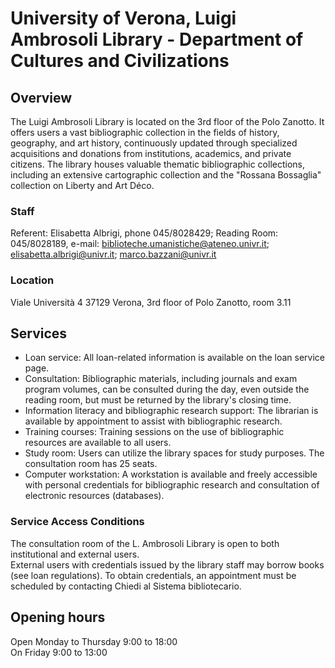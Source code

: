 # University of Verona, Luigi Ambrosoli Library - Department of Cultures and Civilizations

## Overview
The Luigi Ambrosoli Library is located on the 3rd floor of the Polo Zanotto. It offers users a vast bibliographic collection in the fields of history, geography, and art history, continuously updated through specialized acquisitions and donations from institutions, academics, and private citizens. 
The library houses valuable thematic bibliographic collections, including an extensive cartographic collection and the "Rossana Bossaglia" collection on Liberty and Art Déco.  

### Staff
Referent: Elisabetta Albrigi, phone 045/8028429; Reading Room: 045/8028189, e-mail: biblioteche.umanistiche@ateneo.univr.it; elisabetta.albrigi@univr.it; marco.bazzani@univr.it

### Location
Viale Università 4 37129 Verona, 3rd floor of Polo Zanotto, room 3.11

## Services
- Loan service: All loan-related information is available on the loan service page.  
- Consultation: Bibliographic materials, including journals and exam program volumes, can be consulted during the day, even outside the reading room, but must be returned by the library's closing time.  
- Information literacy and bibliographic research support: The librarian is available by appointment to assist with bibliographic research.  
- Training courses: Training sessions on the use of bibliographic resources are available to all users.  
- Study room: Users can utilize the library spaces for study purposes. The consultation room has 25 seats.  
- Computer workstation: A workstation is available and freely accessible with personal credentials for bibliographic research and consultation of electronic resources (databases).  

### Service Access Conditions  
The consultation room of the L. Ambrosoli Library is open to both institutional and external users.  
External users with credentials issued by the library staff may borrow books (see loan regulations). To obtain credentials, an appointment must be scheduled by contacting Chiedi al Sistema bibliotecario.  

## Opening hours
Open Monday to Thursday 9:00 to 18:00  
On Friday 9:00 to 13:00  